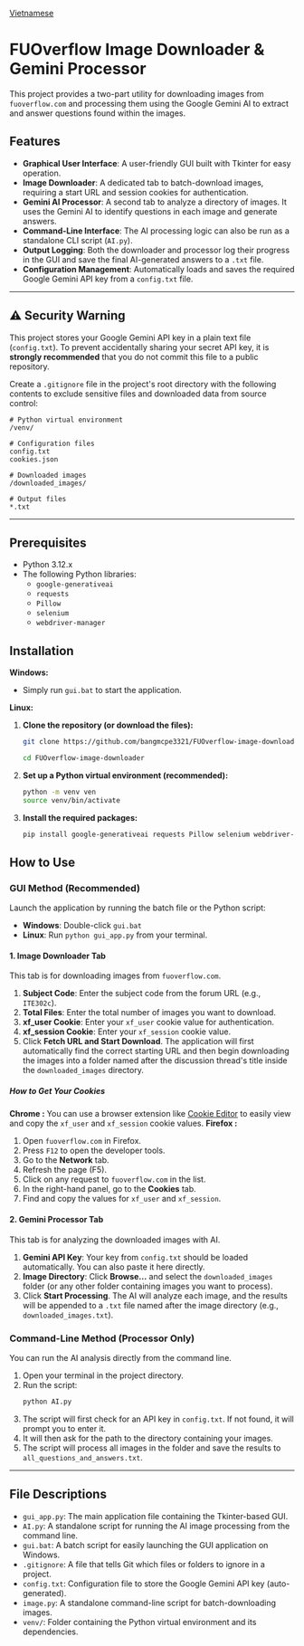[Vietnamese](https://github.com/bangmcpe3321/FUOverflow-Solver/blob/main/README.md)
# FUOverflow Image Downloader & Gemini Processor

This project provides a two-part utility for downloading images from `fuoverflow.com` and processing them using the Google Gemini AI to extract and answer questions found within the images.

## Features

- **Graphical User Interface**: A user-friendly GUI built with Tkinter for easy operation.
- **Image Downloader**: A dedicated tab to batch-download images, requiring a start URL and session cookies for authentication.
- **Gemini AI Processor**: A second tab to analyze a directory of images. It uses the Gemini AI to identify questions in each image and generate answers.
- **Command-Line Interface**: The AI processing logic can also be run as a standalone CLI script (`AI.py`).
- **Output Logging**: Both the downloader and processor log their progress in the GUI and save the final AI-generated answers to a `.txt` file.
- **Configuration Management**: Automatically loads and saves the required Google Gemini API key from a `config.txt` file.

---

## ⚠️ Security Warning

This project stores your Google Gemini API key in a plain text file (`config.txt`). To prevent accidentally sharing your secret API key, it is **strongly recommended** that you do not commit this file to a public repository.

Create a `.gitignore` file in the project's root directory with the following contents to exclude sensitive files and downloaded data from source control:

```
# Python virtual environment
/venv/

# Configuration files
config.txt
cookies.json

# Downloaded images
/downloaded_images/

# Output files
*.txt
```

---

## Prerequisites

- Python 3.12.x
- The following Python libraries:
  - `google-generativeai`
  - `requests`
  - `Pillow`
  - `selenium`
  - `webdriver-manager`

## Installation

**Windows:**
- Simply run `gui.bat` to start the application.

**Linux:**
1.  **Clone the repository (or download the files):**
    ```bash
    git clone https://github.com/bangmcpe3321/FUOverflow-image-downloader.git
    
    cd FUOverflow-image-downloader
    ```

2.  **Set up a Python virtual environment (recommended):**
    ```bash
    python -m venv ven
    source venv/bin/activate
    ```

3.  **Install the required packages:**
    ```bash
    pip install google-generativeai requests Pillow selenium webdriver-manager
    ```

## How to Use

### GUI Method (Recommended)

Launch the application by running the batch file or the Python script:

- **Windows**: Double-click `gui.bat`
- **Linux**: Run `python gui_app.py` from your terminal.

#### 1. Image Downloader Tab

This tab is for downloading images from `fuoverflow.com`.

1.  **Subject Code**: Enter the subject code from the forum URL (e.g., `ITE302c`).
2.  **Total Files**: Enter the total number of images you want to download.
3.  **xf_user Cookie**: Enter your `xf_user` cookie value for authentication.
4.  **xf_session Cookie**: Enter your `xf_session` cookie value.
5.  Click **Fetch URL and Start Download**. The application will first automatically find the correct starting URL and then begin downloading the images into a folder named after the discussion thread's title inside the `downloaded_images` directory.

##### How to Get Your Cookies

**Chrome :**
You can use a browser extension like [Cookie Editor](https://chromewebstore.google.com/detail/cookie-editor/hlkenndednhfkekhgcdicdfddnkalmdm) to easily view and copy the `xf_user` and `xf_session` cookie values.
**Firefox :**
1.  Open `fuoverflow.com` in Firefox.
2.  Press `F12` to open the developer tools.
3.  Go to the **Network** tab.
4.  Refresh the page (F5).
5.  Click on any request to `fuoverflow.com` in the list.
6.  In the right-hand panel, go to the **Cookies** tab.
7.  Find and copy the values for `xf_user` and `xf_session`.

#### 2. Gemini Processor Tab

This tab is for analyzing the downloaded images with AI.

1.  **Gemini API Key**: Your key from `config.txt` should be loaded automatically. You can also paste it here directly.
2.  **Image Directory**: Click **Browse...** and select the `downloaded_images` folder (or any other folder containing images you want to process).
3.  Click **Start Processing**. The AI will analyze each image, and the results will be appended to a `.txt` file named after the image directory (e.g., `downloaded_images.txt`).

### Command-Line Method (Processor Only)

You can run the AI analysis directly from the command line.

1.  Open your terminal in the project directory.
2.  Run the script:
    ```bash
    python AI.py
    ```
3.  The script will first check for an API key in `config.txt`. If not found, it will prompt you to enter it.
4.  It will then ask for the path to the directory containing your images.
5.  The script will process all images in the folder and save the results to `all_questions_and_answers.txt`.

---

## File Descriptions

- `gui_app.py`: The main application file containing the Tkinter-based GUI.
- `AI.py`: A standalone script for running the AI image processing from the command line.
- `gui.bat`: A batch script for easily launching the GUI application on Windows.
- `.gitignore`: A file that tells Git which files or folders to ignore in a project.
- `config.txt`: Configuration file to store the Google Gemini API key (auto-generated).
- `image.py`: A standalone command-line script for batch-downloading images.
- `venv/`: Folder containing the Python virtual environment and its dependencies.
